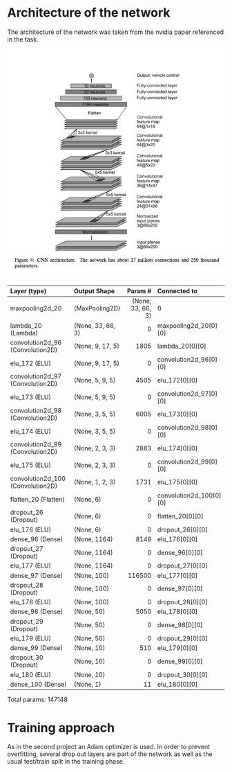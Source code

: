 # Architecture of the network
The architecture of the network was taken from the nvidia paper referenced in the task.
![Network Architecture from the reference paper](img/nvidia-network-layout.png)

|Layer (type) | Output Shape | Param # | Connected to |                
| :--- | :--- | ---: | :--- |
| maxpooling2d_20 | (MaxPooling2D) | (None, 33, 66, 3) | 0 | maxpooling2d_input_20[0][0]      
| lambda_20 (Lambda) | (None, 33, 66, 3) | 0 | maxpooling2d_20[0][0] |            
| convolution2d_96 (Convolution2D) | (None, 9, 17, 5) | 1805 | lambda_20[0][0] |
| elu_172 (ELU) | (None, 9, 17, 5) | 0 | convolution2d_96[0][0] |
| convolution2d_97 (Convolution2D) | (None, 5, 9, 5) | 4505 | elu_172[0][0] |
| elu_173 (ELU) | (None, 5, 9, 5) | 0 | convolution2d_97[0][0] |           
| convolution2d_98 (Convolution2D) | (None, 3, 5, 5) | 6005 | elu_173[0][0] |                    
| elu_174 (ELU) | (None, 3, 5, 5) | 0 | convolution2d_98[0][0] |
| convolution2d_99 (Convolution2D) | (None, 2, 3, 3) | 2883 | elu_174[0][0] |                    
| elu_175 (ELU) | (None, 2, 3, 3) | 0 | convolution2d_99[0][0] |        
| convolution2d_100 (Convolution2D) | (None, 1, 2, 3) | 1731 | elu_175[0][0] |                    
| flatten_20 (Flatten) |  (None, 6)| 0 | convolution2d_100[0][0] |          
| dropout_26 (Dropout) | (None, 6)| 0| flatten_20[0][0] |         
| elu_176 (ELU) | (None, 6)| 0| dropout_26[0][0]   |               
| dense_96 (Dense) | (None, 1164)| 8148| elu_176[0][0]    |                 
| dropout_27 (Dropout) | (None, 1164)| 0| dense_96[0][0]    |                
| elu_177 (ELU) | (None, 1164)| 0| dropout_27[0][0]     |             
| dense_97 (Dense) | (None, 100)| 116500| elu_177[0][0]  |                   
| dropout_28 (Dropout) | (None, 100)| 0| dense_97[0][0]  |                  
| elu_178 (ELU) | (None, 100)| 0| dropout_28[0][0]  |                
| dense_98 (Dense) | (None, 50)| 5050| elu_178[0][0] |                    
| dropout_29 (Dropout) | (None, 50)| 0| dense_98[0][0]     |               
| elu_179 (ELU) | (None, 50)| 0| dropout_29[0][0]| 
| dense_99 (Dense) | (None, 10)| 510| elu_179[0][0]| 
| dropout_30 (Dropout) | (None, 10)| 0| dense_99[0][0]| 
| elu_180 (ELU) | (None, 10)| 0| dropout_30[0][0]| 
| dense_100 (Dense) | (None, 1)| 11| elu_180[0][0]   |                  

Total params: 147148



# Training approach
As in the second project an Adam optimizer is used. In order to prevent overfitting, several drop out layers are part of the network as well
as the usual test/train split in the training phase.
